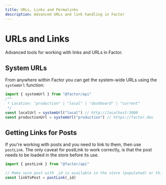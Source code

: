 ```yaml
---
title: URLs, Links and Permalinks
description: Advanced URLs and link handling in Factor
---
```


# URLs and Links

Advanced tools for working with links and URLs in Factor.

## System URLs

From anywhere within Factor you can get the system-wide URLs using the `systemUrl` function:

```js
import { systemUrl } from "@factor/api"
/**
 * Location: "production" | "local" | "dashboard" | "current"
 */
const localUrl = systemUrl("local") // http://localhost:3000
const productionUrl = systemUrl("production") // https://factor.dev
```

## Getting Links for Posts

If you're working with posts and you need to link to them, then use `postLink`. The only caveat for postLink to work correctly, is that the post needs to be loaded in the store before its use.

```js
import { postLink } from "@factor/api"

// Make sure post with _id is available in the store (populated) or this wont work
const linkToPost = postLink(_id)
```
